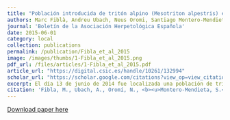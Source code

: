```yaml
---
title: "Población introducida de tritón alpino (Mesotriton alpestris) en el Prepirineo catalán"
authors: Marc Fiblà, Andreu Ubach, Neus Oromi, Santiago Montero-Mendieta, Sebastià Camarasa, Mariona Pascual-Pons, Albert Martínez-Silvestre, Albert Montori
journal: 'Boletín de la Asociación Herpetológica Española'
date: 2015-06-01
category: local
collection: publications
permalink: /publication/Fibla_et_al_2015
image: /images/thumbs/1-Fibla_et_al_2015.png
pdf_url: /files/articles/1-Fibla_et_al_2015.pdf
article_url: "https://digital.csic.es/handle/10261/132994" 
scholar_url: "https://scholar.google.com/citations?view_op=view_citation&hl=en&user=kecK5aoAAAAJ&citation_for_view=kecK5aoAAAAJ:u5HHmVD_uO8C"
excerpt: El día 13 de junio de 2014 fue localizada una población de tritón alpino (Mesotriton alpestris) en la Bassa de la Processó (Santa Maria de Besora, Barcelona), en las cercanías del espacio natural del Parc del Castell de Montesquiu, fuera de su rango de distribución natural (Figura 1). Una vez informadas las administraciones correspondientes (Servei de Parcs de la Diputació de Barcelona y Servei de Fauna de la Generalitat ...
citation: 'Fibla, M., Ubach, A., Oromí, N., <b><u>Montero-Mendieta, S.</u></b>, Camarasa, S., Pascual-Pons, M., Martínez-Silvestre, A., Montori, A. (2015). Población introducida de tritón alpino (Mesotriton alpestris) en el Prepirineo catalán. <i>Boletín de la Asociación Herpetológica Española</i>. 26(1)'
---
```


[Download paper here](https://santiagomonteromendieta.github.io/files/Fibla_et_al_2015.pdf)
